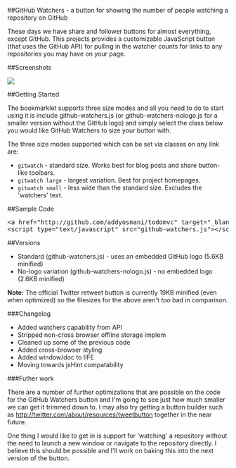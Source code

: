 ##GitHub Watchers - a button for showing the number of people watching a repository on GitHub

These days we have share and follower buttons for almost everything, except GitHub. This projects provides a customizable JavaScript button (that uses the GitHub API) for pulling in the watcher counts for links to any repositories you may have on your page. 

##Screenshots

<img src='http://www.blarnee.com/images/screenshots_git.jpg'/>


##Getting Started

The bookmarklet supports three size modes and all you need to do to start using it is include github-watchers.js (or github-watchers-nologo.js for a smaller version without the GitHub logo) and simply select the class below you would like GitHub Watchers to size your button with.

The three size modes supported which can be set via classes on any link are:

<ul>
<li><code>gitwatch</code> - standard size. Works best for blog posts and share button-like toolbars.</li>
<li><code>gitwatch large</code> - largest variation. Best for project homepages.</li>
<li><code>gitwatch small</code> - less wide than the standard size. Excludes the 'watchers' text.</li>
</ul>

##Sample Code

<pre>
&lt;a href=&quot;http://github.com/addyosmani/todomvc&quot; target=&quot;_blank&quot; class=&quot;gitwatch large&quot;&gt;Watch us on GitHub&lt;/a&gt;
&lt;script type=&quot;text/javascript&quot; src=&quot;github-watchers.js&quot;&gt;&lt;/script&gt;
</pre>

##Versions
<ul>
	<li>Standard (github-watchers.js) - uses an embedded GitHub logo (5.6KB minified)</li>
	<li>No-logo variation (github-watchers-nologo.js) - no embedded logo (2.6KB minified)</li>
</ul>

<strong>Note:</strong> The official Twitter retweet button is currently 19KB minified (even when optimized) so the filesizes for the above aren't *too* bad in comparison. 

###Changelog
<ul>
<li>Added watchers capability from API</li>
<li>Stripped non-cross browser offline storage implem</li>
<li>Cleaned up some of the previous code</li>
<li>Added cross-browser styling</li>
<li>Added window/doc to IIFE</li>
<li>Moving towards jsHint compatability</li>
</ul>

###Futher work

There are a number of further optimizations that are possible on the code for the GitHub Watchers button and I'm going to see just how much smaller we can get it trimmed down to. I may also try getting a button builder such as http://twitter.com/about/resources/tweetbutton together in the near future.

One thing I would like to get in is support for 'watching' a repository without the need to launch a new window or navigate to the repository directly. I believe this should be possible and I'll work on baking this into the next version of the button.



 
